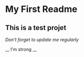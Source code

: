 # My First Readme #
## This is a test projet ##
_Don't forget to update me regularly_

__ I'm strong __


